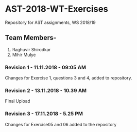 # AST-2018-WT-Exercises
Repository for AST assignments, WS 2018/19

## Team Members-

1. Raghuvir Shirodkar
2. Mihir Mulye 

### Revision 1 - 11.11.2018 - 09:05 AM
Changes for Exercise 1, questions 3 and 4, added to repository.

### Revision 2 - 13.11.2018 - 10.39 AM
Final Upload 

### Revision 3 - 17.11.2018 - 5.25 PM
Changes for Exercise05 and 06 added to the repository

